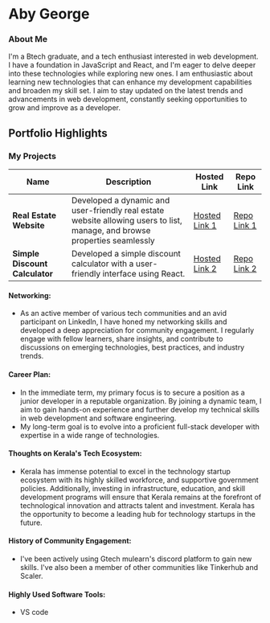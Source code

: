 # Aby George 

### About Me

I'm a Btech graduate, and a tech enthusiast interested in web development. I have a foundation in JavaScript and React, and I'm eager to delve deeper into these technologies while exploring new ones. I am enthusiastic about learning new technologies that can enhance my development capabilities and broaden my skill set. I aim to stay updated on the latest trends and advancements in web development, constantly seeking opportunities to grow and improve as a developer. 


## Portfolio Highlights

### My Projects

| Name                           | Description                                                                                                               | Hosted Link                                                        | Repo Link                                                        |
|--------------------------------|---------------------------------------------------------------------------------------------------------------------------|--------------------------------------------------------------------|------------------------------------------------------------------|
| **Real Estate Website**        |Developed a dynamic and user-friendly real estate website allowing users to list, manage, and browse properties seamlessly | [Hosted Link 1](https://property-listing-webapp.onrender.com/)     | [Repo Link 1](https://github.com/AbyG1/Property-listing-webapp)  |
| **Simple Discount Calculator** |Developed a simple discount calculator with a user-friendly interface using React.                                         | [Hosted Link 2](https://github.com/AbyG1/Discount-calculator)      | [Repo Link 2](https://discount-calculator-abygeorge.netlify.app) |



#### Networking:

- As an active member of various tech communities and an avid participant on LinkedIn, I have honed my networking skills and developed a deep appreciation for community engagement. I regularly engage with fellow learners, share insights, and contribute to discussions on emerging technologies, best practices, and industry trends.

#### Career Plan:

- In the immediate term, my primary focus is to secure a position as a junior developer in a reputable organization. By joining a dynamic team, I aim to gain hands-on experience and further develop my technical skills in web development and software engineering.
- My long-term goal is to evolve into a proficient full-stack developer with expertise in a wide range of technologies.


#### Thoughts on Kerala's Tech Ecosystem:

- Kerala has immense potential to excel in the technology startup ecosystem with its highly skilled workforce, and supportive government policies. Additionally, investing in infrastructure, education, and skill development programs will ensure that Kerala remains at the forefront of technological innovation and attracts talent and investment. Kerala has the opportunity to become a leading hub for technology startups in the future.



#### History of Community Engagement:

-  I've been actively using Gtech mulearn's discord platform to gain new skills. I've also been a member of other communities like Tinkerhub and Scaler.



#### Highly Used Software Tools:

- VS code



